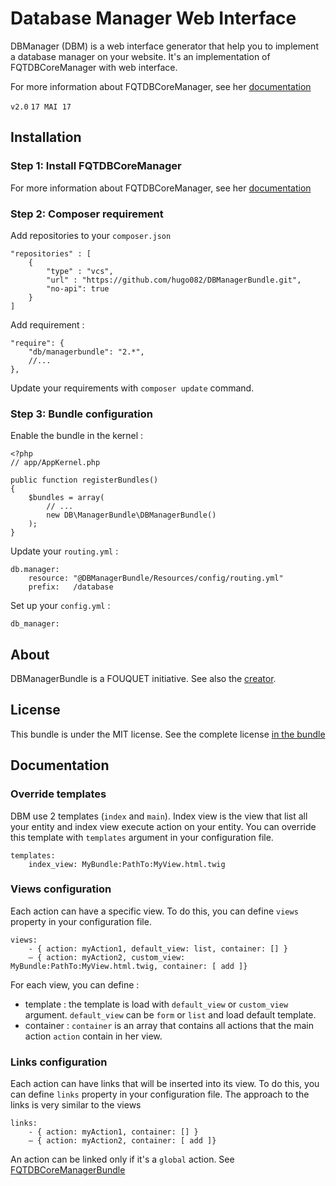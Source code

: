 
# Database Manager Web Interface

DBManager (DBM) is a web interface generator that help you to implement a database manager on your website. 
It's an implementation of FQTDBCoreManager with web interface.

For more information about FQTDBCoreManager, see her [documentation](https://github.com/hugo082/FQTDBCoreManagerBundle)

`v2.0` `17 MAI 17`

## Installation

### Step 1: Install FQTDBCoreManager

For more information about FQTDBCoreManager, see her [documentation](https://github.com/hugo082/FQTDBCoreManagerBundle)

### Step 2: Composer requirement

Add repositories to your `composer.json`

    "repositories" : [
        {
            "type" : "vcs",
            "url" : "https://github.com/hugo082/DBManagerBundle.git",
            "no-api": true
        }
    ]

Add requirement :

    "require": {
        "db/managerbundle": "2.*",
        //...
    },

Update your requirements with `composer update` command.

### Step 3: Bundle configuration

Enable the bundle in the kernel :

    <?php
    // app/AppKernel.php

    public function registerBundles()
    {
        $bundles = array(
            // ...
            new DB\ManagerBundle\DBManagerBundle()
        );
    }

Update your `routing.yml` :

    db.manager:
        resource: "@DBManagerBundle/Resources/config/routing.yml"
        prefix:   /database

Set up your `config.yml` :

    db_manager:

## About

DBManagerBundle is a FOUQUET initiative.
See also the [creator](https://github.com/hugo082).

## License

This bundle is under the MIT license. See the complete license [in the bundle](LICENSE)

## Documentation

### Override templates

DBM use 2 templates (`index` and `main`). Index view is the view that list all your entity and index view execute action on your entity.
You can override this template with `templates` argument in your configuration file.

    templates:
        index_view: MyBundle:PathTo:MyView.html.twig

### Views configuration

Each action can have a specific view. To do this, you can define `views` property in your configuration file.

    views:
        - { action: myAction1, default_view: list, container: [] }
        — { action: myAction2, custom_view: MyBundle:PathTo:MyView.html.twig, container: [ add ]}

For each view, you can define :
- template : the template is load with `default_view` or `custom_view` argument. `default_view` can be `form` or `list`
and load default template.
- container : `container` is an array that contains all actions that the main action `action` contain in her view.

### Links configuration

Each action can have links that will be inserted into its view. To do this, you can define `links` property in your configuration file.
The approach to the links is very similar to the views

    links:
        - { action: myAction1, container: [] }
        — { action: myAction2, container: [ add ]}

An action can be linked only if it's a `global` action. See [FQTDBCoreManagerBundle](https://github.com/hugo082/FQTDBCoreManagerBundle)